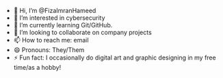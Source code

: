 - 👋 Hi, I’m @FizaImranHameed
- 👀 I’m interested in cybersecurity
- 🌱 I’m currently learning Git/GitHub.
- 💞️ I’m looking to collaborate on company projects
- 📫 How to reach me: email
- 😄 Pronouns: They/Them
- ⚡ Fun fact: I occasionally do digital art and graphic designing in my free time/as a hobby!
